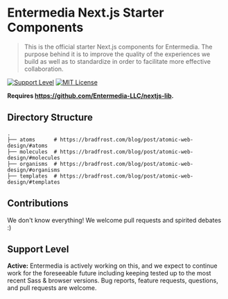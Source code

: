 # Entermedia Next.js Starter Components

> This is the official starter Next.js components for Entermedia. The purpose behind it is to improve the quality of the experiences we build as well as to standardize in order to facilitate more effective collaboration.

[![Support Level](https://img.shields.io/badge/support-active-green.svg)](#support-level) [![MIT License](https://img.shields.io/github/license/Entermedia-LLC/nextjs-components.svg)](https://github.com/Entermedia-LLC/nextjs-components/blob/main/LICENSE)

**Requires https://github.com/Entermedia-LLC/nextjs-lib.**

## Directory Structure

```
.
├── atoms      # https://bradfrost.com/blog/post/atomic-web-design/#atoms
├── molecules  # https://bradfrost.com/blog/post/atomic-web-design/#molecules
├── organisms  # https://bradfrost.com/blog/post/atomic-web-design/#organisms
├── templates  # https://bradfrost.com/blog/post/atomic-web-design/#templates
```

## Contributions

We don't know everything! We welcome pull requests and spirited debates :)

## Support Level

**Active:** Entermedia is actively working on this, and we expect to continue work for the foreseeable future including keeping tested up to the most recent Sass & browser versions. Bug reports, feature requests, questions, and pull requests are welcome.
